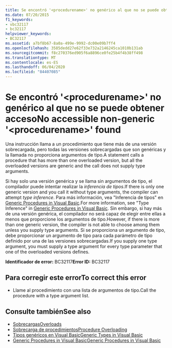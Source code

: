 ```yaml
---
title: Se encontró '<procedurename>' no genérico al que no se puede obtener acceso
ms.date: 07/20/2015
f1_keywords:
- vbc32117
- bc32117
helpviewer_keywords:
- BC32117
ms.assetid: a7bf8b67-8a0a-499e-9992-dc00e09b7ff4
ms.openlocfilehash: 3585dedd27e62f33e732a2146245ca1010b131ab
ms.sourcegitcommit: f8c270376ed905f6a8896ce0fe25b4f4b38ff498
ms.translationtype: MT
ms.contentlocale: es-ES
ms.lasthandoff: 06/04/2020
ms.locfileid: "84407085"
---
```

# <a name="no-accessible-non-generic-procedurename-found"></a><span data-ttu-id="8477e-102">Se encontró '\<procedurename>' no genérico al que no se puede obtener acceso</span><span class="sxs-lookup"><span data-stu-id="8477e-102">No accessible non-generic '\<procedurename>' found</span></span>
<span data-ttu-id="8477e-103">Una instrucción llama a un procedimiento que tiene más de una versión sobrecargada, pero todas las versiones sobrecargadas que son genéricas y la llamada no proporciona argumentos de tipo.</span><span class="sxs-lookup"><span data-stu-id="8477e-103">A statement calls a procedure that has more than one overloaded version, but all the overloaded versions are generic and the call does not supply type arguments.</span></span>  
  
 <span data-ttu-id="8477e-104">Si hay solo una versión genérica y se llama sin argumentos de tipo, el compilador puede intentar realizar la *inferencia de tipos*.</span><span class="sxs-lookup"><span data-stu-id="8477e-104">If there is only one generic version and you call it without type arguments, the compiler can attempt *type inference*.</span></span> <span data-ttu-id="8477e-105">Para más información, vea "Inferencia de tipos" en [Generic Procedures in Visual Basic](../programming-guide/language-features/data-types/generic-procedures.md).</span><span class="sxs-lookup"><span data-stu-id="8477e-105">For more information, see "Type Inference" in [Generic Procedures in Visual Basic](../programming-guide/language-features/data-types/generic-procedures.md).</span></span> <span data-ttu-id="8477e-106">Sin embargo, si hay más de una versión genérica, el compilador no será capaz de elegir entre ellas a menos que proporcione los argumentos de tipo.</span><span class="sxs-lookup"><span data-stu-id="8477e-106">However, if there is more than one generic version, the compiler is not able to choose among them unless you supply type arguments.</span></span> <span data-ttu-id="8477e-107">Si se proporciona un argumento de tipo, debe proporcionar un argumento de tipo para cada parámetro de tipo definido por una de las versiones sobrecargadas.</span><span class="sxs-lookup"><span data-stu-id="8477e-107">If you supply one type argument, you must supply a type argument for every type parameter that one of the overloaded versions defines.</span></span>  
  
 <span data-ttu-id="8477e-108">**Identificador de error:** BC32117</span><span class="sxs-lookup"><span data-stu-id="8477e-108">**Error ID:** BC32117</span></span>  
  
## <a name="to-correct-this-error"></a><span data-ttu-id="8477e-109">Para corregir este error</span><span class="sxs-lookup"><span data-stu-id="8477e-109">To correct this error</span></span>  
  
- <span data-ttu-id="8477e-110">Llame al procedimiento con una lista de argumentos de tipo.</span><span class="sxs-lookup"><span data-stu-id="8477e-110">Call the procedure with a type argument list.</span></span>  
  
## <a name="see-also"></a><span data-ttu-id="8477e-111">Consulte también</span><span class="sxs-lookup"><span data-stu-id="8477e-111">See also</span></span>

- [<span data-ttu-id="8477e-112">Sobrecargas</span><span class="sxs-lookup"><span data-stu-id="8477e-112">Overloads</span></span>](../language-reference/modifiers/overloads.md)
- [<span data-ttu-id="8477e-113">Sobrecarga de procedimientos</span><span class="sxs-lookup"><span data-stu-id="8477e-113">Procedure Overloading</span></span>](../programming-guide/language-features/procedures/procedure-overloading.md)
- [<span data-ttu-id="8477e-114">Tipos genéricos en Visual Basic</span><span class="sxs-lookup"><span data-stu-id="8477e-114">Generic Types in Visual Basic</span></span>](../programming-guide/language-features/data-types/generic-types.md)
- [<span data-ttu-id="8477e-115">Generic Procedures in Visual Basic</span><span class="sxs-lookup"><span data-stu-id="8477e-115">Generic Procedures in Visual Basic</span></span>](../programming-guide/language-features/data-types/generic-procedures.md)
